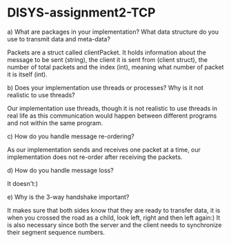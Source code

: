 # DISYS-assignment2-TCP

a) What are packages in your implementation? What data structure do you use to transmit data and meta-data?

Packets are a struct called clientPacket. It holds information about the message to be sent (string), the client it is sent from (client struct), 
the number of total packets and the index (int), meaning what number of packet it is itself (int).


b) Does your implementation use threads or processes? Why is it not realistic to use threads?

Our implementation use threads, though it is not realistic to use threads in real life as this communication would happen between different 
programs and not within the same program.


c) How do you handle message re-ordering?

As our implementation sends and receives one packet at a time, our implementation does not re-order after receiving the packets.


d) How do you handle message loss?

It doesn't:) 


e) Why is the 3-way handshake important?

It makes sure that both sides know that they are ready to transfer data, it is when you crossed the road as a child, look left, right and then left again:)
It is also necessary since both the server and the client needs to synchronize their segment sequence numbers.
